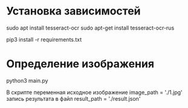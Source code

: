 # Установка зависимостей

sudo apt install tesseract-ocr
sudo apt-get install tesseract-ocr-rus

pip3 install -r requirements.txt

# Определение изображения

python3 main.py

В скрипте переменная
исходное изображение
image_path = './1.jpg'
запись результата в файл
result_path = './result.json'
